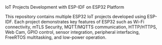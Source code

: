IoT Projects Development with ESP-IDF on ESP32 Platform

This repository contains multiple ESP32 IoT projects developed using ESP-IDF. Each project demonstrates key features of ESP32 such as Wi-Fi connectivity, mTLS Security, MQTT/MQTTS communication, HTTP/HTTPS, Web Cam, GPIO control, sensor integration, peripheral interfacing, FreeRTOS multitasking, and low-power operation.
